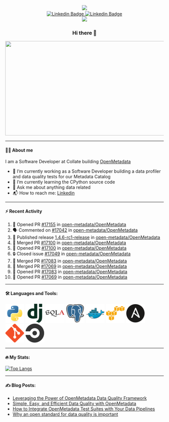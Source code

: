 <div id="header" align="center">
  <img src="https://media.giphy.com/media/5eLDrEaRGHegx2FeF2/giphy.gif" width="100"/>
</div>
<div id="badges" align="center">
  <a href="https://www.linkedin.com/in/teddycrepineau/">
    <img src="https://shields.io/badge/Linkedin-blue?logo=linkedin&logoColor=white&style=for-the-badge" alt="Linkedin Badge"/>
  </a>
  <a href="https://medium.com/@teddycrpineau">
    <img src="https://shields.io/badge/Medium-black?logo=medium&logoColor=white&style=for-the-badge" alt="Linkedin Badge"/>
  </a>
</div>
<div align="center">
  <img src="https://komarev.com/ghpvc/?username=TeddyCr&color=blue&style=flat-square" />
</div>

<h3 align="center">
Hi there 👋
</h3>
<div align="center">
  <img src="https://media.giphy.com/media/L8K62iTDkzGX6/giphy.gif" width="600" height="300"/>
</div>

---

#### :technologist: About me
I am a Software Developer at Collate building <a href="https://open-metadata.org"/>OpenMetadata</a>
- 🔭 I’m currently working as a Software Developer building a data profiler and data quality tests for our Metadata Catalog
- 🐍 I’m currently learning the CPython source code
- 💬 Ask me about anything data related
- 📬 How to reach me: [Linkedin](https://shields.io/badge/Linkedin-blue?logo=linkedin&logoColor=white&style=for-the-badge)

---

#### ⚡️ Recent Activity
<!--START_SECTION:activity-->
1. 💪 Opened PR [#17155](https://github.com/open-metadata/OpenMetadata/pull/17155) in [open-metadata/OpenMetadata](https://github.com/open-metadata/OpenMetadata)
2. 🗣 Commented on [#17042](https://github.com/open-metadata/OpenMetadata/issues/17042#issuecomment-2245322195) in [open-metadata/OpenMetadata](https://github.com/open-metadata/OpenMetadata)
3. 🚀 Published release [1.4.6-rc1-release](https://github.com/open-metadata/OpenMetadata/releases/tag/1.4.6-rc1-release) in [open-metadata/OpenMetadata](https://github.com/open-metadata/OpenMetadata)
4. 🎉 Merged PR [#17100](https://github.com/open-metadata/OpenMetadata/pull/17100) in [open-metadata/OpenMetadata](https://github.com/open-metadata/OpenMetadata)
5. 💪 Opened PR [#17100](https://github.com/open-metadata/OpenMetadata/pull/17100) in [open-metadata/OpenMetadata](https://github.com/open-metadata/OpenMetadata)
6. 🔒 Closed issue [#17049](https://github.com/open-metadata/OpenMetadata/issues/17049) in [open-metadata/OpenMetadata](https://github.com/open-metadata/OpenMetadata)
7. 🎉 Merged PR [#17083](https://github.com/open-metadata/OpenMetadata/pull/17083) in [open-metadata/OpenMetadata](https://github.com/open-metadata/OpenMetadata)
8. 🎉 Merged PR [#17069](https://github.com/open-metadata/OpenMetadata/pull/17069) in [open-metadata/OpenMetadata](https://github.com/open-metadata/OpenMetadata)
9. 💪 Opened PR [#17083](https://github.com/open-metadata/OpenMetadata/pull/17083) in [open-metadata/OpenMetadata](https://github.com/open-metadata/OpenMetadata)
10. 💪 Opened PR [#17069](https://github.com/open-metadata/OpenMetadata/pull/17069) in [open-metadata/OpenMetadata](https://github.com/open-metadata/OpenMetadata)
<!--END_SECTION:activity-->

---

#### :hammer_and_wrench: Languages and Tools:
<div>
   <img src="https://github.com/devicons/devicon/blob/master/icons/python/python-original.svg" width="60" height="60"/>
   <img src="https://github.com/devicons/devicon/blob/master/icons/django/django-plain.svg" width="60" height="60"/>
   <img src="https://github.com/devicons/devicon/blob/master/icons/sqlalchemy/sqlalchemy-original.svg" width="60" height="60"/>
   <img src="https://github.com/devicons/devicon/blob/master/icons/postgresql/postgresql-original.svg" width="60" height="60"/>
   <img src="https://github.com/devicons/devicon/blob/master/icons/docker/docker-original.svg" width="60" height="60"/>
   <img src="https://github.com/devicons/devicon/blob/master/icons/amazonwebservices/amazonwebservices-original.svg" width="60" height="60"/>
   <img src="https://github.com/devicons/devicon/blob/master/icons/ansible/ansible-original.svg" width="60" height="60"/>
   <img src="https://github.com/devicons/devicon/blob/master/icons/git/git-original.svg" width="60" height="60"/>
   <img src="https://github.com/devicons/devicon/blob/master/icons/circleci/circleci-plain.svg" width="60" height="60"/>
</div>

---

#### 🔥 My Stats:
[![Top Langs](https://github-readme-stats.vercel.app/api/top-langs/?username=TeddyCr&layout=compact&hide=javascript,html,css)](https://github.com/anuraghazra/github-readme-stats)

---

#### ✍️ Blog Posts:
<!-- BLOG-POST-LIST:START -->
- [Leveraging the Power of OpenMetadata Data Quality Framework](https://blog.open-metadata.org/leveraging-the-power-of-openmetadata-data-quality-framework-385ba2d8eaf?source=rss-16e0670af08f------2)
- [Simple, Easy, and Efficient Data Quality with OpenMetadata](https://blog.open-metadata.org/simple-easy-and-efficient-data-quality-with-openmetadata-1c4e7d329364?source=rss-16e0670af08f------2)
- [How to Integrate OpenMetadata Test Suites with Your Data Pipelines](https://blog.open-metadata.org/how-to-integrate-openmetadata-test-suites-with-your-data-pipelines-d83fb55fa494?source=rss-16e0670af08f------2)
- [Why an open standard for data quality is important](https://blog.open-metadata.org/why-are-we-building-a-data-quality-standard-1753fae87259?source=rss-16e0670af08f------2)
<!-- BLOG-POST-LIST:END -->

